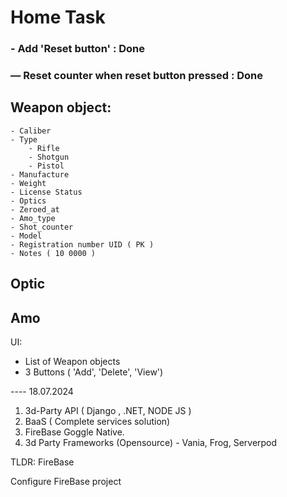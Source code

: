 # Home Task

### - Add 'Reset button' : Done

### — Reset counter when reset button pressed : Done


[//]: # (if case)

[//]: # (Contructors)

## Weapon object:

    - Caliber
    - Type 
        - Rifle
        - Shotgun
        - Pistol
    - Manufacture
    - Weight
    - License Status
    - Optics
    - Zeroed_at
    - Amo_type
    - Shot_counter
    - Model
    - Registration number UID ( PK )
    - Notes ( 10 0000 )

## Optic

## Amo

UI:  
- List of Weapon objects
- 3 Buttons ( 'Add', 'Delete', 'View')
        
---- 18.07.2024
1) 3d-Party API ( Django , .NET, NODE JS )
2) BaaS ( Complete services solution)
3) FireBase Goggle Native.
4) 3d Party Frameworks (Opensource) - Vania, Frog, Serverpod

TLDR: FireBase

Configure FireBase project

   


